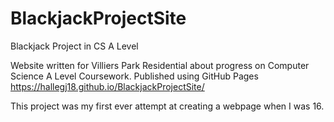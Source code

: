 # BlackjackProjectSite
Blackjack Project in CS A Level

Website written for Villiers Park Residential about progress on Computer Science A Level Coursework.
Published using GitHub Pages
https://hallegj18.github.io/BlackjackProjectSite/

This project was my first ever attempt at creating a webpage when I was 16.
